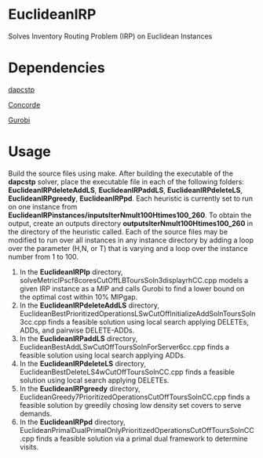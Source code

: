 # EuclideanIRP
Solves Inventory Routing Problem (IRP) on Euclidean Instances

# Dependencies
[dapcstp](https://github.com/mluipersbeck/dapcstp)

[Concorde](http://www.math.uwaterloo.ca/tsp/concorde/downloads/downloads.htm)

[Gurobi](https://www.gurobi.com)

# Usage
Build the source files using make. After building the executable of the **dapcstp** solver, place the executable file in each of the following folders: **EuclideanIRPdeleteAddLS**, **EuclideanIRPaddLS**, **EuclideanIRPdeleteLS**, **EuclideanIRPgreedy**, **EuclideanIRPpd**. Each heuristic is currently set to run on one instance from **EuclideanIRPinstances/inputsIterNmult100Htimes100_260**. To obtain the output, create an outputs directory **outputsIterNmult100Htimes100_260** in the directory of the heuristic called. Each of the source files may be modified to run over all instances in any instance directory by adding a loop over the parameter (H,N, or T) that is varying and a loop over the instance number from 1 to 100.
1. In the **EuclideanIRPlp** directory, solveMetricIPscf8coresCutOffLBToursSoln3displayrhCC.cpp models a given IRP instance as a MIP and calls Gurobi to find a lower bound on the optimal cost within 10% MIPgap.
2. In the **EuclideanIRPdeleteAddLS** directory, EuclideanBestPrioritizedOperationsLSwCutOffInitializeAddSolnToursSoln3cc.cpp finds a feasible solution using local search applying DELETEs, ADDs, and pairwise DELETE-ADDs.
3. In the **EuclideanIRPaddLS** directory, EuclideanBestAddLSwCutOffToursSolnForServer6cc.cpp finds a feasible solution using local search applying ADDs.
4. In the **EuclideanIRPdeleteLS** directory, EuclideanBestDeleteLS4wCutOffToursSolnCC.cpp finds a feasible solution using local search applying DELETEs.
5. In the **EuclideanIRPgreedy** directory, EuclideanGreedy7PrioritizedOperationsCutOffToursSolnCC.cpp finds a feasible solution by greedily chosing low density set covers to serve demands.
6. In the **EuclideanIRPpd** directory, EuclideanPrimalDualPrimalOnlyPrioritizedOperationsCutOffToursSolnCC.cpp finds a feasible solution via a primal dual framework to determine visits.
